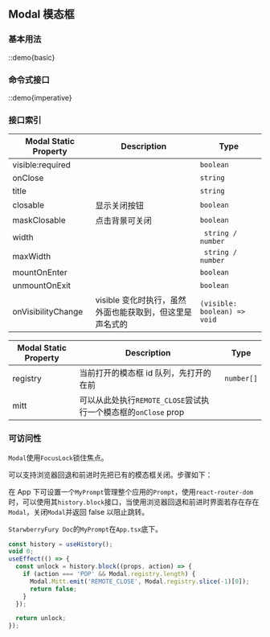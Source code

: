 ## Modal 模态框

### 基本用法

::demo{basic}

### 命令式接口

::demo{imperative}

### 接口索引

| Modal Static Property | Description                                              | Type                         |
| --------------------- | -------------------------------------------------------- | ---------------------------- |
| visible:required      |                                                          | `boolean`                    |
| onClose               |                                                          | `string`                     |
| title                 |                                                          | `string`                     |
| closable              | 显示关闭按钮                                             | `boolean`                    |
| maskClosable          | 点击背景可关闭                                           | `boolean`                    |
| width                 |                                                          | ` string / number`           |
| maxWidth              |                                                          | ` string / number`           |
| mountOnEnter          |                                                          | `boolean`                    |
| unmountOnExit         |                                                          | `boolean`                    |
| onVisibilityChange    | visible 变化时执行，虽然外面也能获取到，但这里是声名式的 | `(visible: boolean) => void` |

| Modal Static Property | Description                                                    | Type       |
| --------------------- | -------------------------------------------------------------- | ---------- |
| registry              | 当前打开的模态框 id 队列，先打开的在前                         | `number[]` |
| mitt                  | 可以从此处执行`REMOTE_CLOSE`尝试执行一个模态框的`onClose` prop |            |

### 可访问性

`Modal`使用`FocusLock`锁住焦点。

可以支持浏览器回退和前进时先把已有的模态框关闭。步骤如下：

在 App 下可设置一个`MyPrompt`管理整个应用的`Prompt`，使用`react-router-dom`时，可以使用其`history.block`接口，当使用浏览器回退和前进时界面若存在存在`Modal`，关闭`Modal`并返回 false 以阻止跳转。

`StarwberryFury Doc`的`MyPrompt`在`App.tsx`底下。

```ts
const history = useHistory();
void 0;
useEffect(() => {
  const unlock = history.block((props, action) => {
    if (action === 'POP' && Modal.registry.length) {
      Modal.Mitt.emit('REMOTE_CLOSE', Modal.registry.slice(-1)[0]);
      return false;
    }
  });

  return unlock;
});
```
